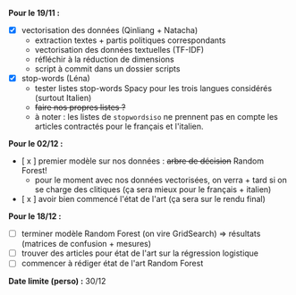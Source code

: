 **Pour le 19/11 :**
- [x] vectorisation des données (Qinliang + Natacha)
  - extraction textes + partis politiques correspondants
  - vectorisation des données textuelles (TF-IDF)
  - réfléchir à la réduction de dimensions
  - script à commit dans un dossier scripts 
- [x] stop-words (Léna)
  - tester listes stop-words Spacy pour les trois langues considérés (surtout Italien)
  - ~~faire nos propres listes ?~~
  - à noter : les listes de `stopwordsiso` ne prennent pas en compte les articles contractés pour le français et l'italien.
  
**Pour le 02/12 :**
- [ x ] premier modèle sur nos données : ~~arbre de décision~~ Random Forest!
  - pour le moment avec nos données vectorisées, on verra + tard si on se charge des clitiques (ça sera mieux pour le français + italien)
- [ x ] avoir bien commencé l'état de l'art (ça sera sur le rendu final)

**Pour le 18/12 :**
- [ ] terminer modèle Random Forest (on vire GridSearch) => résultats (matrices de confusion + mesures)
- [ ] trouver des articles pour état de l'art sur la régression logistique
- [ ] commencer à rédiger état de l'art Random Forest

**Date limite (perso) :** 30/12

